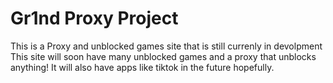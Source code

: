 # Gr1nd Proxy Project
This is a Proxy and unblocked games site that is still currenly in devolpment
This site will soon have many unblocked games and a proxy that unblocks anything!
It will also have apps like tiktok in the future hopefully.
